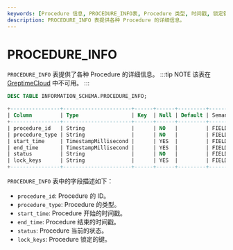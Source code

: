 ```yaml
---
keywords: [Procedure 信息, PROCEDURE_INFO表, Procedure 类型, 时间戳, 锁定键]
description: PROCEDURE_INFO 表提供各种 Procedure 的详细信息。
---
```


# PROCEDURE_INFO

`PROCEDURE_INFO` 表提供了各种 Procedure 的详细信息。
:::tip NOTE
该表在 [GreptimeCloud](https://greptime.cloud/) 中不可用。
:::

```sql
DESC TABLE INFORMATION_SCHEMA.PROCEDURE_INFO;
```

```sql
+----------------+----------------------+------+------+---------+---------------+
| Column         | Type                 | Key  | Null | Default | Semantic Type |
+----------------+----------------------+------+------+---------+---------------+
| procedure_id   | String               |      | NO   |         | FIELD         |
| procedure_type | String               |      | NO   |         | FIELD         |
| start_time     | TimestampMillisecond |      | YES  |         | FIELD         |
| end_time       | TimestampMillisecond |      | YES  |         | FIELD         |
| status         | String               |      | NO   |         | FIELD         |
| lock_keys      | String               |      | YES  |         | FIELD         |
+----------------+----------------------+------+------+---------+---------------+
```

`PROCEDURE_INFO` 表中的字段描述如下：

- `procedure_id`: Procedure 的 ID。
- `procedure_type`: Procedure 的类型。
- `start_time`: Procedure 开始的时间戳。
- `end_time`: Procedure 结束的时间戳。
- `status`: Procedure 当前的状态。
- `lock_keys`: Procedure 锁定的键。